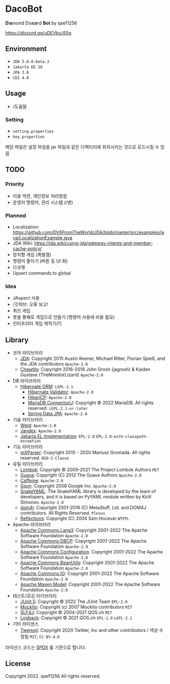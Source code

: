 # DacoBot

**D**i**a**mond Dis**co**rd **Bot** by qsef1256

https://discord.gg/uDEVbvJ55q

## Environment

* `JDA 5.0.0-beta.3`
* `Jakarta EE 10`
* `JPA 3.0`
* `CDI 4.0`

## Usage

* /도움말

### Setting

* `setting.properties`
* `key.properties`

해당 파일은 설정 파일을 jar 파일과 같은 디렉터리에 위치시키는 것으로 로드시킬 수 있음

## TODO

### Priority

* 이용 약관, 개인정보 처리방침
* 운영자 명령어, 관리 시스템 (/밴)

### Planned

* Localization: https://github.com/DV8FromTheWorld/JDA/blob/master/src/examples/java/LocalizationExample.java
* JDA Wiki: https://jda.wiki/using-jda/gateway-intents-and-member-cache-policy/
* 방치형 게임 (폭발겜)
* 명령어 줄이기 (버튼 등 UI 화)
* 다코챗
* Upsert commands to global

### Idea

* JAspect 사용
* /깃허브: 오류 보고!
* 퀴즈 게임
* 봇을 통째로 게임으로 만들기 (명령어 사용에 비용 필요)
* 인터프리터 게임 제작기(?)

## Library

* 코어 라이브러리
    * [JDA](https://github.com/DV8FromTheWorld/JDA): Copyright 2015 Austin Keener, Michael Ritter, Florian Spieß, and the JDA contributors `Apache-2.0`
    * [Chewtils](https://github.com/Chew/JDA-Chewtils): Copyright 2016-2018 John Grosh (jagrosh) & Kaidan Gustave (TheMonitorLizard) `Apache-2.0`
* DB 라이브러리
    * [Hibernate ORM](https://hibernate.org/orm/): `LGPL-2.1`
        * [Hibernate Validator](https://hibernate.org/validator/): `Apache-2.0`
        * [HikariCP](https://github.com/brettwooldridge/HikariCP): `Apache-2.0`
        * [MariaDB Connector/J](https://mariadb.com/kb/en/mariadb-connector-j/): Copyright © 2022 MariaDB. All rights reserved. `LGPL-2.1-or-later`
        * [Spring Data JPA](https://spring.io/projects/spring-data-jpa): `Apache-2.0`
* 기술 라이브러리
    * [Weld](https://github.com/weld/core): `Apache-2.0`
    * [Jandex]("https://github.com/smallrye/jandex): `Apache-2.0`
    * [Jakarta EL Implementation](https://projects.eclipse.org/projects/ee4j.el): `EPL-2.0` `GPL-2.0-with-classpath-exception`
* 기능 라이브러리
    * [mXParser](https://mathparser.org/): Copyright 2010 - 2020 Mariusz Gromada. All rights reserved. `BSD-2-Clause`
* 유틸 라이브러리
    * [Lombok](https://projectlombok.org/): Copyright © 2009-2021 The Project Lombok Authors `MIT`
    * [Guava](https://github.com/google/guava): Copyright (C) 2012 The Guava Authors `Apache-2.0`
    * [Caffeine](https://github.com/ben-manes/caffeine): `Apache-2.0`
    * [Gson](https://github.com/google/gson): Copyright 2008 Google Inc. `Apache-2.0`
    * [SnakeYAML](https://bitbucket.org/snakeyaml/snakeyaml/src/master/): The SnakeYAML library is developed by the team of developers, and it is based on PyYAML module written by Kirill Simonov. `Apache-2.0`
    * [dom4j](https://dom4j.github.io/): Copyright 2001-2016 (C) MetaStuff, Ltd. and DOM4J contributors. All Rights Reserved. `Plexus`
    * [Reflections](https://github.com/ronmamo/reflections): Copyright (C) 2004 Sam Hocevar `WTFPL`
* Apache 라이브러리
    * [Apache Commons Lang3](https://github.com/apache/commons-lang): Copyright 2001-2022 The Apache Software Foundation `Apache-2.0`
    * [Apache Commons DBCP](https://commons.apache.org/proper/commons-dbcp/): Copyright 2001-2022 The Apache Software Foundation `Apache-2.0`
    * [Apache Commons Configuration](https://commons.apache.org/proper/commons-configuration/): Copyright 2001-2022 The Apache Software Foundation `Apache-2.0`
    * [Apache Commons BeanUtils](https://commons.apache.org/proper/commons-beanutils/): Copyright 2001-2022 The Apache Software Foundation `Apache-2.0`
    * [Apache Commons IO](https://commons.apache.org/proper/commons-io/): Copyright 2001-2022 The Apache Software Foundation `Apache-2.0`
    * [Apache Maven Model](https://maven.apache.org/ref/3.8.6/maven-model/): Copyright 2001-2022 The Apache Software Foundation `Apache-2.0`
* 테스트/로깅 라이브러리
    * [JUnit 5](https://junit.org/junit5/): Copyright © 2022 The JUnit Team `EPL-2.0`
    * [Mockito](https://site.mockito.org/): Copyright (c) 2007 Mockito contributors `MIT`
    * [SLF4J](https://www.slf4j.org/): Copyright © 2004-2021 QOS.ch `MIT`
    * [Logback](https://logback.qos.ch/): Copyright © 2021 QOS.ch `EPL-1.0` `LGPL-2.1`
* 기타 라이센스
    * [Twemoji](https://twemoji.twitter.com/): Copyright 2020 Twitter, Inc and other contributors / 색상 수정됨 `MIT`, `CC-BY-4.0`

<!-- Removed License -->
<!-- * [AspectJ](https://projects.eclipse.org/projects/tools.aspectj): Copyright © 2012-2021 Eclipse Foundation. All Rights Reserved. `EPL-1.0` -->

라이선스 코드는 [SPDX](https://spdx.org/licenses/) 를 기준으로 합니다.

## License

Copyright 2022. qsef1256 All rights reserved.

